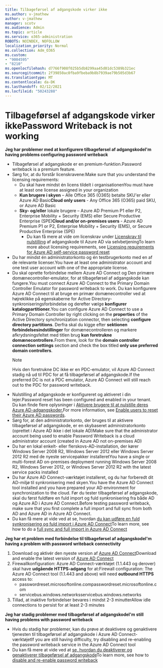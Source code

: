 ```yaml
---
title: Tilbageførsel af adgangskode virker ikke
ms.author: v-jmathew
author: v-jmathew
manager: scotv
ms.audience: Admin
ms.topic: article
ms.service: o365-administration
ROBOTS: NOINDEX, NOFOLLOW
localization_priority: Normal
ms.collection: Adm_O365
ms.custom:
- "9004595"
- "8210"
ms.openlocfilehash: d7766f908f025b5db8299aa45d01dc5389b321ec
ms.sourcegitcommit: 2f39850ac0fba9fbeba9b8b7939ae79b505d3b67
ms.translationtype: MT
ms.contentlocale: da-DK
ms.lasthandoff: 02/12/2021
ms.locfileid: "50243288"
---
```

# <a name="password-writeback-is-not-working"></a><span data-ttu-id="7aafe-102">Tilbageførsel af adgangskode virker ikke</span><span class="sxs-lookup"><span data-stu-id="7aafe-102">Password Writeback is not working</span></span>

<span data-ttu-id="7aafe-103">**Jeg har problemer med at konfigurere tilbageførsel af adgangskode**</span><span class="sxs-lookup"><span data-stu-id="7aafe-103">**I'm having problems configuring password writeback**</span></span>

- <span data-ttu-id="7aafe-104">Tilbageførsel af adgangskode er en premium-funktion.</span><span class="sxs-lookup"><span data-stu-id="7aafe-104">Password writeback is a premium feature.</span></span>
- <span data-ttu-id="7aafe-105">Sørg for, at du forstår licenskravene:</span><span class="sxs-lookup"><span data-stu-id="7aafe-105">Make sure that you understand the licensing requirements:</span></span>
  - <span data-ttu-id="7aafe-106">Du skal have mindst én licens tildelt i organisationen</span><span class="sxs-lookup"><span data-stu-id="7aafe-106">You must have at least one license assigned in your organization</span></span>
  - <span data-ttu-id="7aafe-107">**Kun brugere i skyen** – Alle Office 365 (O365) betalte SKU'er eller Azure AD Basic</span><span class="sxs-lookup"><span data-stu-id="7aafe-107">**Cloud only users** - Any Office 365 (O365) paid SKU, or Azure AD Basic</span></span>
  - <span data-ttu-id="7aafe-108">**Sky- og/eller** lokale brugere – Azure AD Premium P1 eller P2, Enterprise Mobility + Security (EMS) eller Secure Productive Enterprise (SPE)</span><span class="sxs-lookup"><span data-stu-id="7aafe-108">**Cloud and/or on-premises users** - Azure AD Premium P1 or P2, Enterprise Mobility + Security (EMS), or Secure Productive Enterprise (SPE)</span></span>
    - <span data-ttu-id="7aafe-109">Du kan få mere at vide om licenskrav under [Licenskrav til nulstilling](https://docs.microsoft.com/azure/active-directory/active-directory-passwords-licensing) af adgangskode til Azure AD via selvbetjening</span><span class="sxs-lookup"><span data-stu-id="7aafe-109">To learn more about licensing requirements, see [Licensing requirements for Azure AD self-service password reset](https://docs.microsoft.com/azure/active-directory/active-directory-passwords-licensing)</span></span>
- <span data-ttu-id="7aafe-110">Du har mindst én administratorkonto og én testbrugerkonto med en af de relevante licenser.</span><span class="sxs-lookup"><span data-stu-id="7aafe-110">You have at least one administrator account and one test user account with one of the appropriate license.</span></span>
- <span data-ttu-id="7aafe-111">Du skal oprette forbindelse mellem Azure AD Connect og Den primære domænecontroller-emulator, for at tilbageførsel af adgangskode kan fungere.</span><span class="sxs-lookup"><span data-stu-id="7aafe-111">You must connect Azure AD Connect to the Primary Domain Controller Emulator for password writeback to work.</span></span> <span data-ttu-id="7aafe-112">Du kan konfigurere Azure AD Connect til at bruge en  primær domænecontroller ved at højreklikke på egenskaberne for Active Directory-synkroniseringsforbindelse og derefter vælge **konfigurer katalogpartitioner.**</span><span class="sxs-lookup"><span data-stu-id="7aafe-112">You can configure Azure AD Connect to use a Primary Domain Controller by right clicking on the **properties** of the Active Directory synchronization connector, then selecting **configure directory partitions**.</span></span> <span data-ttu-id="7aafe-113">Derfra skal du kigge efter **sektionen forbindelsesindstillinger** for domænecontrolleren og markere afkrydsningsfeltet med titlen brug **kun foretrukne domænecontrollere.**</span><span class="sxs-lookup"><span data-stu-id="7aafe-113">From there, look for the **domain controller connection settings** section and check the box titled **only use preferred domain controllers**.</span></span>
  > [!NOTE]
  > <span data-ttu-id="7aafe-114">Hvis den foretrukne DC ikke er en PDC-emulator, vil Azure AD Connect stadig nå ud til PDC for at få tilbageførsel af adgangskode.</span><span class="sxs-lookup"><span data-stu-id="7aafe-114">If the preferred DC is not a PDC emulator, Azure AD Connect will still reach out to the PDC for password writeback.</span></span>
- <span data-ttu-id="7aafe-115">Nulstilling af adgangskode er konfigureret og aktiveret i din lejer.</span><span class="sxs-lookup"><span data-stu-id="7aafe-115">Password reset has been configured and enabled in your tenant.</span></span> <span data-ttu-id="7aafe-116">Du kan finde flere oplysninger i [Aktivere brugere til at nulstille deres Azure AD-adgangskoder.](https://docs.microsoft.com/azure/active-directory/active-directory-passwords-getting-started)</span><span class="sxs-lookup"><span data-stu-id="7aafe-116">For more information, see [Enable users to reset their Azure AD passwords](https://docs.microsoft.com/azure/active-directory/active-directory-passwords-getting-started).</span></span>
- <span data-ttu-id="7aafe-117">Sørg for, at den administratorkonto, der bruges til at aktivere tilbageførsel af adgangskode, er en skybaseret administratorkonto (oprettet i Azure AD ikke i det lokale AD)</span><span class="sxs-lookup"><span data-stu-id="7aafe-117">Make sure that the administrator account being used to enable Password Writeback is a cloud administrator account (created in Azure AD not on-premises AD)</span></span>
- <span data-ttu-id="7aafe-118">Du har en lokal enkelt- eller flerskovs-AD-installation, der kører Windows Server 2008 R2, Windows Server 2012 eller Windows Server 2012 R2 med de nyeste servicepakker installeret</span><span class="sxs-lookup"><span data-stu-id="7aafe-118">You have a single or multi-forest AD on-premises deployment running Windows Server 2008 R2, Windows Server 2012, or Windows Server 2012 R2 with the latest service packs installed</span></span>
- <span data-ttu-id="7aafe-119">Du har Azure AD Connect-værktøjet installeret, og du har forberedt dit AD-miljø til synkronisering med skyen.</span><span class="sxs-lookup"><span data-stu-id="7aafe-119">You have the Azure AD Connect tool installed and you have prepared your AD environment for synchronization to the cloud.</span></span> <span data-ttu-id="7aafe-120">Før du tester tilbageførsel af adgangskode, skal du først fuldføre en fuld import og fuld synkronisering fra både AD og Azure AD i Azure AD Connect.</span><span class="sxs-lookup"><span data-stu-id="7aafe-120">Before testing password writeback, make sure that you first complete a full import and full sync from both AD and Azure AD in Azure AD Connect.</span></span>
- <span data-ttu-id="7aafe-121">Du kan få mere at vide ved at se, hvordan [du kan udføre en fuld synkronisering og fuld import i Azure AD Connect](https://docs.microsoft.com/azure/active-directory/connect/active-directory-aadconnectsync-operations)</span><span class="sxs-lookup"><span data-stu-id="7aafe-121">To learn more, see how to do a [full sync and full import in Azure AD Connect](https://docs.microsoft.com/azure/active-directory/connect/active-directory-aadconnectsync-operations)</span></span>

<span data-ttu-id="7aafe-122">**Jeg har et problem med forbindelse til tilbageførsel af adgangskode**</span><span class="sxs-lookup"><span data-stu-id="7aafe-122">**I'm having a problem with password writeback connectivity**</span></span>

1. <span data-ttu-id="7aafe-123">Download og aktivér den nyeste version af [Azure AD Connect](https://www.microsoft.com/download/details.aspx?id=47594)</span><span class="sxs-lookup"><span data-stu-id="7aafe-123">Download and enable the latest version of [Azure AD Connect](https://www.microsoft.com/download/details.aspx?id=47594)</span></span>
2. <span data-ttu-id="7aafe-124">Firewallkonfiguration: Azure AD Connect-værktøjet (1.1.443 og derover) skal have **udgående HTTPS-adgang** for at:</span><span class="sxs-lookup"><span data-stu-id="7aafe-124">Firewall configuration: The Azure AD Connect tool (1.1.443 and above) will need **outbound HTTPS** access to:</span></span>
    - <span data-ttu-id="7aafe-125">passwordreset.microsoftonline.com</span><span class="sxs-lookup"><span data-stu-id="7aafe-125">passwordreset.microsoftonline.com</span></span>
    - <span data-ttu-id="7aafe-126">servicebus.windows.networks</span><span class="sxs-lookup"><span data-stu-id="7aafe-126">servicebus.windows.networks</span></span>
3. <span data-ttu-id="7aafe-127">Tillad, at inaktive forbindelser bevares i mindst 2-3 minutter</span><span class="sxs-lookup"><span data-stu-id="7aafe-127">Allow idle connections to persist for at least 2-3 minutes</span></span>

<span data-ttu-id="7aafe-128">**Jeg har stadig problemer med tilbageførsel af adgangskode**</span><span class="sxs-lookup"><span data-stu-id="7aafe-128">**I'm still having problems with password writeback**</span></span>

- <span data-ttu-id="7aafe-129">Hvis du stadig har problemer, kan du prøve at deaktivere og genaktivere tjenesten til tilbageførsel af adgangskode i Azure AD Connect-værktøjet</span><span class="sxs-lookup"><span data-stu-id="7aafe-129">If you are still having difficulty, try disabling and re-enabling the password writeback service in the Azure AD Connect tool</span></span>
- <span data-ttu-id="7aafe-130">Du kan få mere at vide ved at [se, hvordan du deaktiverer og genaktiverer tilbageførsel af adgangskode](https://docs.microsoft.com/azure/active-directory/active-directory-passwords-troubleshoot)</span><span class="sxs-lookup"><span data-stu-id="7aafe-130">To learn more, see how to [disable and re-enable password writeback](https://docs.microsoft.com/azure/active-directory/active-directory-passwords-troubleshoot)</span></span>
